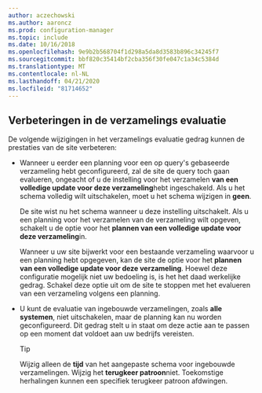 ```yaml
---
author: aczechowski
ms.author: aaroncz
ms.prod: configuration-manager
ms.topic: include
ms.date: 10/16/2018
ms.openlocfilehash: 9e9b2b568704f1d298a5da8d3583b896c34245f7
ms.sourcegitcommit: bbf820c35414bf2cba356f30fe047c1a34c5384d
ms.translationtype: MT
ms.contentlocale: nl-NL
ms.lasthandoff: 04/21/2020
ms.locfileid: "81714652"
---
```

## <a name="improvements-to-collection-evaluation"></a><a name="bkmk_colleval"></a>Verbeteringen in de verzamelings evaluatie
<!--1358981-->

De volgende wijzigingen in het verzamelings evaluatie gedrag kunnen de prestaties van de site verbeteren:  
 
- Wanneer u eerder een planning voor een op query's gebaseerde verzameling hebt geconfigureerd, zal de site de query toch gaan evalueren, ongeacht of u de instelling voor het verzamelen **van een volledige update voor deze verzameling**hebt ingeschakeld. Als u het schema volledig wilt uitschakelen, moet u het schema wijzigen in **geen**. 

    De site wist nu het schema wanneer u deze instelling uitschakelt. Als u een planning voor het verzamelen van de verzameling wilt opgeven, schakelt u de optie voor het **plannen van een volledige update voor deze verzameling**in.  

    Wanneer u uw site bijwerkt voor een bestaande verzameling waarvoor u een planning hebt opgegeven, kan de site de optie voor het **plannen van een volledige update voor deze verzameling**. Hoewel deze configuratie mogelijk niet uw bedoeling is, is het het daad werkelijke gedrag. Schakel deze optie uit om de site te stoppen met het evalueren van een verzameling volgens een planning.  

- U kunt de evaluatie van ingebouwde verzamelingen, zoals **alle systemen**, niet uitschakelen, maar de planning kan nu worden geconfigureerd. Dit gedrag stelt u in staat om deze actie aan te passen op een moment dat voldoet aan uw bedrijfs vereisten. 

    > [!Tip]  
    > Wijzig alleen de **tijd** van het aangepaste schema voor ingebouwde verzamelingen. Wijzig het **terugkeer patroon**niet. Toekomstige herhalingen kunnen een specifiek terugkeer patroon afdwingen.  


